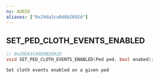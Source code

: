 ```yaml
---
ns: AUDIO
aliases: ["0x29da3ca8d8b2692d"]
---
```

## SET_PED_CLOTH_EVENTS_ENABLED

```c
// 0x29DA3CA8D8B2692D
void SET_PED_CLOTH_EVENTS_ENABLED(Ped ped, bool enabed);
```

```
Set cloth events enabled on a given ped
```
